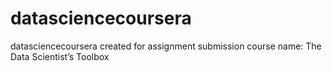 datasciencecoursera
===================

datasciencecoursera
created for assignment submission
course name: The Data Scientist’s Toolbox
